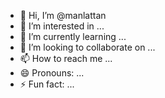 - 👋 Hi, I’m @manlattan
- 👀 I’m interested in ...
- 🌱 I’m currently learning ...
- 💞️ I’m looking to collaborate on ...
- 📫 How to reach me ...
- 😄 Pronouns: ...
- ⚡ Fun fact: ...

<!---
manlattan/manlattan is a ✨ special ✨ repository because its `README.md` (this file) appears on your GitHub profile.
You can click the Preview link to take a look at your changes.
--->
